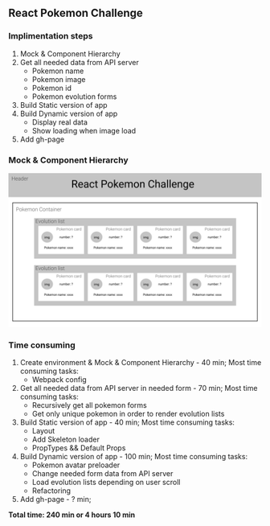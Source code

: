 ## React Pokemon Challenge

### Implimentation steps
1. Mock & Component Hierarchy
2. Get all needed data from API server
    * Pokemon name
    * Pokemon image
    * Pokemon id
    * Pokemon evolution forms
3. Build Static version of app
4. Build Dynamic version of app
    * Display real data
    * Show loading when image load
5. Add gh-page

### Mock & Component Hierarchy

![component hierarchy](mock/componentHierarchy.png)

### Time consuming
1. Create environment & Mock & Component Hierarchy - 40 min; Most time consuming tasks:
    * Webpack config
2. Get all needed data from API server in needed form - 70 min; Most time consuming tasks:
    * Recursively get all pokemon forms
    * Get only unique pokemon in order to render evolution lists
3. Build Static version of app - 40 min; Most time consuming tasks:
    * Layout
    * Add Skeleton loader
    * PropTypes && Default Props
4. Build Dynamic version of app - 100 min; Most time consuming tasks:
    * Pokemon avatar preloader
    * Change needed form data from API server
    * Load evolution lists depending on user scroll
    * Refactoring
5. Add gh-page - ? min;

**Total time: 240 min or 4 hours 10 min**